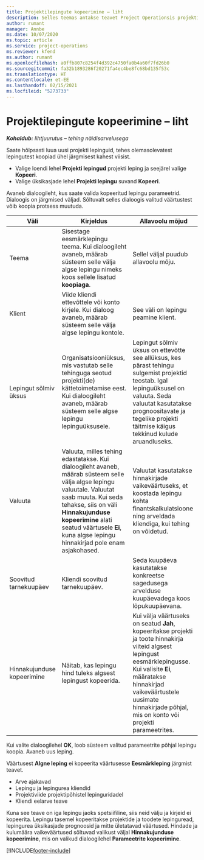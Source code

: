 ```yaml
---
title: Projektilepingute kopeerimine – liht
description: Selles teemas antakse teavet Project Operationsis projekti lepingute kopeerimise kohta.
author: rumant
manager: Annbe
ms.date: 10/07/2020
ms.topic: article
ms.service: project-operations
ms.reviewer: kfend
ms.author: rumant
ms.openlocfilehash: a0ffb807c8254f4d392c4750fa0b4a60f7fd26b0
ms.sourcegitcommit: fa32b1893286f20271fa4ec4be8fc68bd135f53c
ms.translationtype: HT
ms.contentlocale: et-EE
ms.lasthandoff: 02/15/2021
ms.locfileid: "5273733"
---
```

# <a name="copy-project-contracts---lite"></a>Projektilepingute kopeerimine – liht

_**Kohaldub:** lihtjuurutus – tehing näidisarvelusega_

Saate hõlpsasti luua uusi projekti lepinguid, tehes olemasolevatest lepingutest koopiad ühel järgmisest kahest viisist. 

  - Valige loendi lehel **Projekti lepingud** projekti leping ja seejärel valige **Kopeeri**.
  - Valige üksikasjade lehel **Projekti lepingu** suvand **Kopeeri**.

Avaneb dialoogileht, kus saate valida kopeeritud lepingu parameetrid. Dialoogis on järgmised väljad. Sõltuvalt selles dialoogis valitud väärtustest võib koopia protsess muutuda.

| **Väli** | **Kirjeldus** | **Allavoolu mõjud** |
| --- | --- | --- |
| Teema | Sisestage eesmärklepingu teema. Kui dialoogileht avaneb, määrab süsteem selle välja algse lepingu nimeks koos sellele lisatud **koopiaga**. | Sellel väljal puudub allavoolu mõju. |
| Klient | Viide kliendi ettevõttele või konto kirjele. Kui dialoog avaneb, määrab süsteem selle välja algse lepingu kontole. | See väli on lepingu peamine klient. |
| Lepingut sõlmiv üksus | Organisatsiooniüksus, mis vastutab selle tehinguga seotud projekti(de) kättetoimetamise eest. Kui dialoogileht avaneb, määrab süsteem selle algse lepingu lepinguüksusele. | Lepingut sõlmiv üksus on ettevõtte see allüksus, kes pärast tehingu sulgemist projektid teostab. Igal lepinguüksusel on valuuta. Seda valuutat kasutatakse prognoositavate ja tegelike projekti täitmise käigus tekkinud kulude aruandluseks. |
| Valuuta | Valuuta, milles tehing edastatakse. Kui dialoogileht avaneb, määrab süsteem selle välja algse lepingu valuutale. Valuutat saab muuta. Kui seda tehakse, siis on väli **Hinnakujunduse kopeerimine** alati seatud väärtusele **Ei**, kuna algse lepingu hinnakirjad pole enam asjakohased. | Valuutat kasutatakse hinnakirjade vaikeväärtuseks, et koostada lepingu kohta finantskalkulatsioone ning arveldada kliendiga, kui tehing on võidetud. |
| Soovitud tarnekuupäev | Kliendi soovitud tarnekuupäev. | Seda kuupäeva kasutatakse konkreetse sagedusega arvelduse kuupäevadega koos lõpukuupäevana. |
| Hinnakujunduse kopeerimine | Näitab, kas lepingu hind tuleks algsest lepingust kopeerida. | Kui välja väärtuseks on seatud **Jah**, kopeeritakse projekti ja toote hinnakirja viiteid algsest lepingust eesmärklepingusse. Kui valisite **Ei**, määratakse hinnakirjad vaikeväärtustele uusimate hinnakirjade põhjal, mis on konto või projekti parameetrites. |

Kui valite dialoogilehel **OK**, loob süsteem valitud parameetrite põhjal lepingu koopia. Avaneb uus leping.

Väärtusest **Algne leping** ei kopeerita väärtusesse **Eesmärkleping** järgmist teavet.

  - Arve ajakavad
  - Lepingu ja lepingurea kliendid
  - Projektiviide projektipõhistel lepinguridadel
  - Kliendi eelarve teave

Kuna see teave on iga lepingu jaoks spetsiifiline, siis neid välju ja kirjeid ei kopeerita. Lepingu tasemel kopeeritakse projektide ja toodete lepinguread, lepingurea üksikasjade prognoosid ja mitte ületatavad väärtused. Hindade ja kulumäära vaikeväärtused sõltuvad valikust väljal **Hinnakujunduse kopeerimine**, mis on valikud dialoogilehel **Parameetrite kopeerimine**.


[!INCLUDE[footer-include](../../includes/footer-banner.md)]